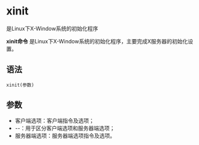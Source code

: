 # xinit

是Linux下X-Window系统的初始化程序


**xinit命令** 是Linux下X-Window系统的初始化程序，主要完成X服务器的初始化设置。

##  语法

```
xinit(参数)
```

##  参数

* 客户端选项：客户端指令及选项；
* --：用于区分客户端选项和服务器端选项；
* 服务器端选项：服务器端选项指令及选项。


